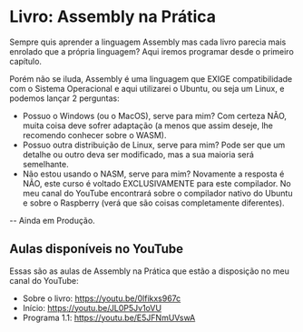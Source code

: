 # Livro: Assembly na Prática

Sempre quis aprender a linguagem Assembly mas cada livro parecia mais enrolado que a própria linguagem? Aqui iremos programar desde o primeiro capítulo. 

Porém não se iluda, Assembly é uma linguagem que EXIGE compatibilidade com o Sistema Operacional e aqui utilizarei o Ubuntu, ou seja um Linux, e podemos lançar 2 perguntas:

* Possuo o Windows (ou o MacOS), serve para mim? Com certeza NÃO, muita coisa deve sofrer adaptação (a menos que assim deseje, lhe recomendo conhecer sobre o WASM).
* Possuo outra distribuição de Linux, serve para mim? Pode ser que um detalhe ou outro deva ser modificado, mas a sua maioria será semelhante.
* Não estou usando o NASM, serve para mim? Novamente a resposta é NÃO, este curso é voltado EXCLUSIVAMENTE para este compilador. No meu canal do YouTube encontrará sobre o compilador nativo do Ubuntu e sobre o Raspberry (verá que são coisas completamente diferentes).

-- Ainda em Produção.

## Aulas disponíveis no YouTube

Essas são as aulas de Assembly na Prática que estão a disposição no meu canal do YouTube:

* Sobre o livro: https://youtu.be/0lfikxs967c 
* Início: https://youtu.be/JL0P5Jv1oVU
* Programa 1.1: https://youtu.be/E5JFNmUVswA 
